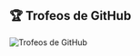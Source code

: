 ## 🏆 Trofeos de GitHub
![Trofeos de GitHub](https://github-profile-trophy.vercel.app/?username=panidas98&theme=darkhub&no-frame=true&row=1)

